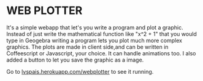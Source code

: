 WEB PLOTTER
===========

It's a simple webapp that let's you write a program and plot a graphic.
Instead of just write the mathematical function like "x^2 + 1" that you would type in Geogebra writing a program lets you plot much more complex graphics.
The plots are made in client side,and can be written in Coffeescript or Javascript, your choice.
It can handle animations too. I also added a button to let you save the graphic as a image.

Go to [lvspais.herokuapp.com/webplotter](lvspais.herokuapp.com/webplotter) to see it running.
